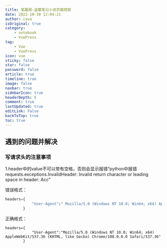 ```yaml
---
title: 笔趣阁-盗墓笔记小说页面爬取
date: 2022-10-30 12:04:21
author: cava
isOriginal: true
category: 
    - notebook
    - VuePress
tag:
    - Vue
    - VuePress
icon: vue
sticky: false
star: false
password: false
article: true
timeline: true
image: false
navbar: true
sidebarIcon: true
headerDepth: 5
comment: true
lastUpdated: true
editLink: False
backToTop: true
toc: true
---
```


## 遇到的问题并解决

### 写请求头的注意事项

1.header中的value不可以带有空格，否则会显示报错“python中报错requests.exceptions.InvalidHeader: Invalid return character or leading space in header: Acc”

错误格式：

```python
headers={
            "User-Agent":" Mozilla/5.0 (Windows NT 10.0; Win64; x64) AppleWebKit/537.36 (KHTML, like Gecko) Chrome/108.0.0.0 Safari/537.36"
        }
```

正确格式：

```
headers={
            "User-Agent":"Mozilla/5.0 (Windows NT 10.0; Win64; x64) AppleWebKit/537.36 (KHTML, like Gecko) Chrome/108.0.0.0 Safari/537.36"
        }
```



